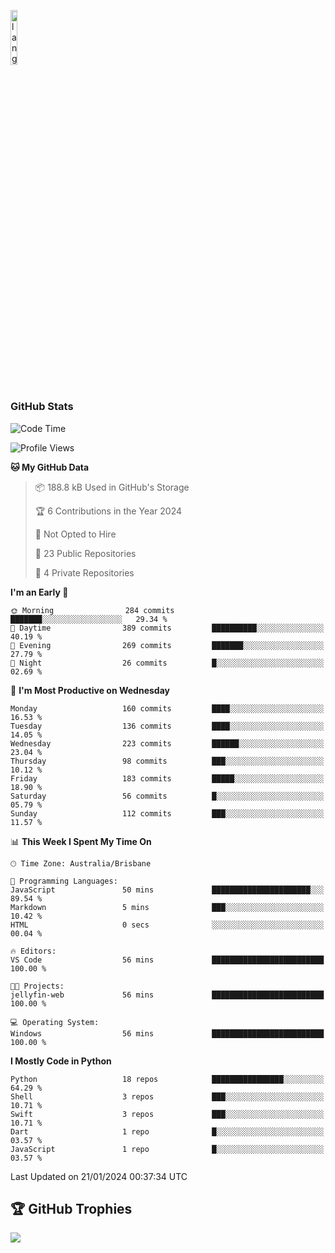 <p align="left"><img width=15%" src="https://github.com/alansmathew/alansmathew/raw/master/lang.gif" alt="lang image here" /></p>

# <h3 align="left">GitHub Stats</h3>

<!--START_SECTION:waka-->
![Code Time](http://img.shields.io/badge/Code%20Time-323%20hrs%2013%20mins-blue)

![Profile Views](http://img.shields.io/badge/Profile%20Views-0-blue)

**🐱 My GitHub Data** 

> 📦 188.8 kB Used in GitHub's Storage 
 > 
> 🏆 6 Contributions in the Year 2024
 > 
> 🚫 Not Opted to Hire
 > 
> 📜 23 Public Repositories 
 > 
> 🔑 4 Private Repositories 
 > 
**I'm an Early 🐤** 

```text
🌞 Morning                284 commits         ███████░░░░░░░░░░░░░░░░░░   29.34 % 
🌆 Daytime                389 commits         ██████████░░░░░░░░░░░░░░░   40.19 % 
🌃 Evening                269 commits         ███████░░░░░░░░░░░░░░░░░░   27.79 % 
🌙 Night                  26 commits          █░░░░░░░░░░░░░░░░░░░░░░░░   02.69 % 
```
📅 **I'm Most Productive on Wednesday** 

```text
Monday                   160 commits         ████░░░░░░░░░░░░░░░░░░░░░   16.53 % 
Tuesday                  136 commits         ████░░░░░░░░░░░░░░░░░░░░░   14.05 % 
Wednesday                223 commits         ██████░░░░░░░░░░░░░░░░░░░   23.04 % 
Thursday                 98 commits          ███░░░░░░░░░░░░░░░░░░░░░░   10.12 % 
Friday                   183 commits         █████░░░░░░░░░░░░░░░░░░░░   18.90 % 
Saturday                 56 commits          █░░░░░░░░░░░░░░░░░░░░░░░░   05.79 % 
Sunday                   112 commits         ███░░░░░░░░░░░░░░░░░░░░░░   11.57 % 
```


📊 **This Week I Spent My Time On** 

```text
🕑︎ Time Zone: Australia/Brisbane

💬 Programming Languages: 
JavaScript               50 mins             ██████████████████████░░░   89.54 % 
Markdown                 5 mins              ███░░░░░░░░░░░░░░░░░░░░░░   10.42 % 
HTML                     0 secs              ░░░░░░░░░░░░░░░░░░░░░░░░░   00.04 % 

🔥 Editors: 
VS Code                  56 mins             █████████████████████████   100.00 % 

🐱‍💻 Projects: 
jellyfin-web             56 mins             █████████████████████████   100.00 % 

💻 Operating System: 
Windows                  56 mins             █████████████████████████   100.00 % 
```

**I Mostly Code in Python** 

```text
Python                   18 repos            ████████████████░░░░░░░░░   64.29 % 
Shell                    3 repos             ███░░░░░░░░░░░░░░░░░░░░░░   10.71 % 
Swift                    3 repos             ███░░░░░░░░░░░░░░░░░░░░░░   10.71 % 
Dart                     1 repo              █░░░░░░░░░░░░░░░░░░░░░░░░   03.57 % 
JavaScript               1 repo              █░░░░░░░░░░░░░░░░░░░░░░░░   03.57 % 
```




 Last Updated on 21/01/2024 00:37:34 UTC
<!--END_SECTION:waka-->

## 🏆 GitHub Trophies

![](https://github-profile-trophy.vercel.app/?username=samh06&theme=discord&no-frame=true&no-bg=false&margin-w=4)
